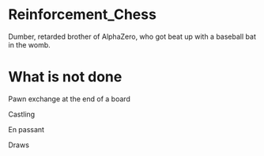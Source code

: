 # Reinforcement_Chess

Dumber, retarded brother of AlphaZero, who got beat up with a baseball bat in the womb.

# What is not done

Pawn exchange at the end of a board

Castling

En passant

Draws
